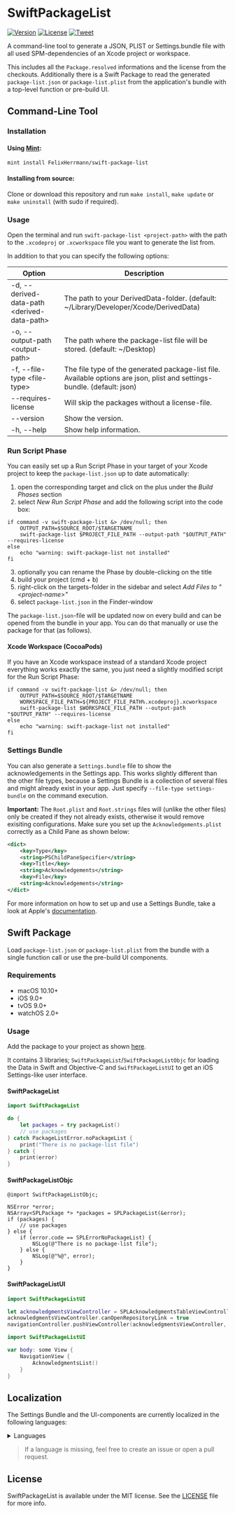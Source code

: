 # SwiftPackageList

[![Version](https://img.shields.io/github/v/release/FelixHerrmann/swift-package-list)](https://github.com/FelixHerrmann/swift-package-list/releases)
[![License](https://img.shields.io/github/license/FelixHerrmann/swift-package-list)](https://github.com/FelixHerrmann/swift-package-list/blob/master/LICENSE)
[![Tweet](https://img.shields.io/twitter/url?style=social&url=https%3A%2F%2Fgithub.com%2FFelixHerrmann%2Fswift-package-list)](https://twitter.com/intent/tweet?text=Wow:&url=https%3A%2F%2Fgithub.com%2FFelixHerrmann%2Fswift-package-list)

A command-line tool to generate a JSON, PLIST or Settings.bundle file with all used SPM-dependencies of an Xcode project or workspace.

This includes all the `Package.resolved` informations and the license from the checkouts.
Additionally there is a Swift Package to read the generated `package-list.json` or `package-list.plist` from the application's bundle
with a top-level function or pre-build UI.


## Command-Line Tool

### Installation

#### Using [Mint](https://github.com/yonaskolb/mint):

```shell
mint install FelixHerrmann/swift-package-list
```

#### Installing from source:

Clone or download this repository and run `make install`, `make update` or `make uninstall` (with sudo if required).

### Usage

Open the terminal and run `swift-package-list <project-path>` with the path to the `.xcodeproj` or `.xcworkspace` file you want to generate the list from.

In addition to that you can specify the following options:

| Option                                        | Description                                                                                                              |
| --------------------------------------------- | ------------------------------------------------------------------------------------------------------------------------ |
| -d, --derived-data-path \<derived-data-path\> | The path to your DerivedData-folder. (default: ~/Library/Developer/Xcode/DerivedData)                                    |
| -o, --output-path \<output-path\>             | The path where the package-list file will be stored. (default: ~/Desktop)                                                |
| -f, --file-type \<file-type\>                 | The file type of the generated package-list file. Available options are json, plist and settings-bundle. (default: json) |
| --requires-license                            | Will skip the packages without a license-file.                                                                           |
| --version                                     | Show the version.                                                                                                        |
| -h, --help                                    | Show help information.                                                                                                   |

### Run Script Phase

You can easily set up a Run Script Phase in your target of your Xcode project to keep the `package-list.json` up to date automatically:

1. open the corresponding target and click on the plus under the *Build Phases* section
2. select *New Run Script Phase* and add the following script into the code box:
```shell
if command -v swift-package-list &> /dev/null; then
    OUTPUT_PATH=$SOURCE_ROOT/$TARGETNAME
    swift-package-list $PROJECT_FILE_PATH --output-path "$OUTPUT_PATH" --requires-license
else
    echo "warning: swift-package-list not installed"
fi
```
3. optionally you can rename the Phase by double-clicking on the title
4. build your project (cmd + b)
5. right-click on the targets-folder in the sidebar and select *Add Files to "\<project-name\>"*
6. select `package-list.json` in the Finder-window

The `package-list.json`-file will be updated now on every build and can be opened from the bundle in your app.
You can do that manually or use the package for that (as follows).

#### Xcode Workspace (CocoaPods)

If you have an Xcode workspace instead of a standard Xcode project everything works exactly the same,
you just need a slightly modified script for the Run Script Phase:
```shell
if command -v swift-package-list &> /dev/null; then
    OUTPUT_PATH=$SOURCE_ROOT/$TARGETNAME
    WORKSPACE_FILE_PATH=${PROJECT_FILE_PATH%.xcodeproj}.xcworkspace
    swift-package-list $WORKSPACE_FILE_PATH --output-path "$OUTPUT_PATH" --requires-license
else
    echo "warning: swift-package-list not installed"
fi
```

### Settings Bundle

You can also generate a `Settings.bundle` file to show the acknowledgements in the Settings app. This works slightly different
than the other file types, because a Settings Bundle is a collection of several files and might already exist in your app. 
Just specify `--file-type settings-bundle` on the command execution.

**Important:** The `Root.plist` and `Root.strings` files will (unlike the other files) only be created if they not already exists,
otherwise it would remove exisiting configurations. Make sure you set up the `Acknowledgements.plist` correctly as a Child Pane as shown below:

```xml
<dict>
    <key>Type</key>
    <string>PSChildPaneSpecifier</string>
    <key>Title</key>
    <string>Acknowledgements</string>
    <key>File</key>
    <string>Acknowledgements</string>
</dict>
```

For more information on how to set up and use a Settings Bundle, take a look at Apple's [documentation](https://developer.apple.com/library/archive/documentation/Cocoa/Conceptual/UserDefaults/Preferences/Preferences.html).


## Swift Package

Load `package-list.json` or `package-list.plist` from the bundle with a single function call or use the pre-build UI components.

### Requirements

- macOS 10.10+
- iOS 9.0+
- tvOS 9.0+
- watchOS 2.0+

### Usage

Add the package to your project as shown [here](https://developer.apple.com/documentation/swift_packages/adding_package_dependencies_to_your_app).

It contains 3 libraries; `SwiftPackageList`/`SwiftPackageListObjc` for loading the Data in Swift and Objective-C 
and `SwiftPackageListUI` to get an iOS Settings-like user interface.

#### SwiftPackageList

```swift
import SwiftPackageList

do {
    let packages = try packageList()
    // use packages
} catch PackageListError.noPackageList {
    print("There is no package-list file")
} catch {
    print(error)
}
```

#### SwiftPackageListObjc

```objc
@import SwiftPackageListObjc;

NSError *error;
NSArray<SPLPackage *> *packages = SPLPackageList(&error);
if (packages) {
    // use packages
} else {
    if (error.code == SPLErrorNoPackageList) {
        NSLog(@"There is no package-list file");
    } else {
        NSLog(@"%@", error);
    }
}
```

#### SwiftPackageListUI

```swift
import SwiftPackageListUI

let acknowledgmentsViewController = SPLAcknowledgmentsTableViewController()
acknowledgmentsViewController.canOpenRepositoryLink = true
navigationController.pushViewController(acknowledgmentsViewController, animated: true)
```

```swift
import SwiftPackageListUI

var body: some View {
    NavigationView {
        AcknowledgmentsList()
    }
}
```


## Localization

The Settings Bundle and the UI-components are currently localized in the following languages:

<details>
<summary>Languages</summary>

- English
- German
</details>

> If a language is missing, feel free to create an issue or open a pull request.


## License

SwiftPackageList is available under the MIT license. See the [LICENSE](https://github.com/FelixHerrmann/swift-package-list/blob/master/LICENSE) file for more info.

